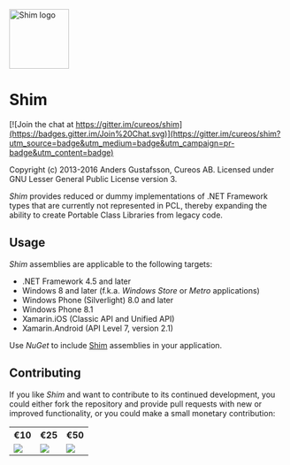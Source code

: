 <img src="NuGet/shim.png" alt="Shim logo" height="108" />

Shim
=======

[![Join the chat at https://gitter.im/cureos/shim](https://badges.gitter.im/Join%20Chat.svg)](https://gitter.im/cureos/shim?utm_source=badge&utm_medium=badge&utm_campaign=pr-badge&utm_content=badge)

Copyright (c) 2013-2016 Anders Gustafsson, Cureos AB. Licensed under GNU Lesser General Public License version 3.<br />

*Shim* provides reduced or dummy implementations of .NET Framework types that are currently not represented in PCL, thereby expanding the ability to create Portable Class Libraries from legacy code.


Usage
-----

*Shim* assemblies are applicable to the following targets:

* .NET Framework 4.5 and later
* Windows 8 and later (f.k.a. *Windows Store* or *Metro* applications)
* Windows Phone (Silverlight) 8.0 and later
* Windows Phone 8.1
* Xamarin.iOS (Classic API and Unified API)
* Xamarin.Android (API Level 7, version 2.1)

Use *NuGet* to include [Shim](https://www.nuget.org/packages/shim) assemblies in your application.


Contributing
------------

If you like *Shim* and want to contribute to its continued development, you could either fork the repository and provide pull requests with new or improved functionality, or you could make a small monetary contribution:

<table>
<tr>
<th>€10</th>
<th>€25</th>
<th>€50</th>
</tr>
<tr>
<td><a href="https://www.paypal.com/cgi-bin/webscr?cmd=_s-xclick&hosted_button_id=8BY5WJSTJYHS6"><img src="https://www.paypalobjects.com/en_US/i/btn/btn_paynow_LG.gif"/></a></td>
<td><a href="https://www.paypal.com/cgi-bin/webscr?cmd=_s-xclick&hosted_button_id=EXB948DWYJA2C"><img src="https://www.paypalobjects.com/en_US/i/btn/btn_paynow_LG.gif"/></a></td>
<td><a href="https://www.paypal.com/cgi-bin/webscr?cmd=_s-xclick&hosted_button_id=4QTUZ8YPEN4ZG"><img src="https://www.paypalobjects.com/en_US/i/btn/btn_paynow_LG.gif"/></a></td>
</tr>
</table>
